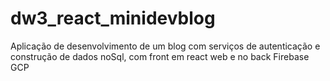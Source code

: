 # dw3_react_minidevblog
Aplicação de desenvolvimento de um blog com serviços de autenticação e construção de dados noSql, com front em react web e no back Firebase GCP

